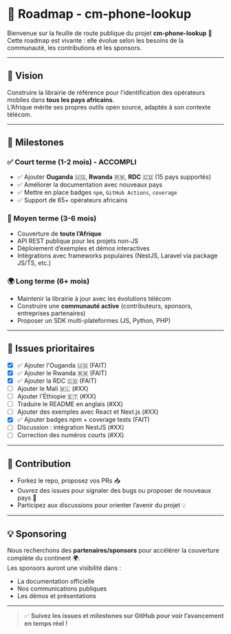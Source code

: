 # 📍 Roadmap - cm-phone-lookup

Bienvenue sur la feuille de route publique du projet **cm-phone-lookup** 🚀  
Cette roadmap est vivante : elle évolue selon les besoins de la communauté, les contributions et les sponsors.

---

## 🎯 Vision
Construire la librairie de référence pour l’identification des opérateurs mobiles dans **tous les pays africains**.  
L’Afrique mérite ses propres outils open source, adaptés à son contexte télécom.

---

## 📅 Milestones

### ✅ Court terme (1-2 mois) - ACCOMPLI
- ✅ Ajouter **Ouganda** 🇺🇬, **Rwanda** 🇷🇼, **RDC** 🇨🇩 (15 pays supportés)
- ✅ Améliorer la documentation avec nouveaux pays
- ✅ Mettre en place badges `npm`, `GitHub Actions`, `coverage`
- ✅ Support de 65+ opérateurs africains

### 🚀 Moyen terme (3-6 mois)
- Couverture de **toute l’Afrique**  
- API REST publique pour les projets non-JS  
- Déploiement d’exemples et démos interactives  
- Intégrations avec frameworks populaires (NestJS, Laravel via package JS/TS, etc.)

### 🌍 Long terme (6+ mois)
- Maintenir la librairie à jour avec les évolutions télécom  
- Construire une **communauté active** (contributeurs, sponsors, entreprises partenaires)  
- Proposer un SDK multi-plateformes (JS, Python, PHP)

---

## 🔖 Issues prioritaires
- [x] ✅ Ajouter l'Ouganda 🇺🇬 (FAIT)
- [x] ✅ Ajouter le Rwanda 🇷🇼 (FAIT)  
- [x] ✅ Ajouter la RDC 🇨🇩 (FAIT)
- [ ] Ajouter le Mali 🇲🇱 (#XX)  
- [ ] Ajouter l'Éthiopie 🇪🇹 (#XX)  
- [ ] Traduire le README en anglais (#XX)  
- [ ] Ajouter des exemples avec React et Next.js (#XX)  
- [x] ✅ Ajouter badges npm + coverage tests (FAIT)
- [ ] Discussion : intégration NestJS (#XX)  
- [ ] Correction des numéros courts (#XX)

---

## 🤝 Contribution
- Forkez le repo, proposez vos PRs 📥  
- Ouvrez des issues pour signaler des bugs ou proposer de nouveaux pays 📲  
- Participez aux discussions pour orienter l’avenir du projet 💡  

---

## 💡 Sponsoring
Nous recherchons des **partenaires/sponsors** pour accélérer la couverture complète du continent 🌍.  
Les sponsors auront une visibilité dans :  
- La documentation officielle  
- Nos communications publiques  
- Les démos et présentations  

---

> ✅ **Suivez les issues et milestones sur GitHub pour voir l’avancement en temps réel !**
